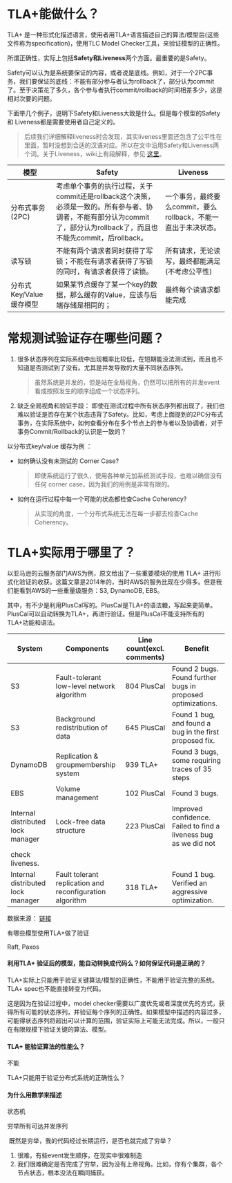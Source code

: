 # TLA+能做什么？

TLA+ 是一种形式化描述语言，使用者用TLA+语言描述自己的算法/模型后(这些文件称为specification)，使用TLC Model Checker工具，来验证模型的正确性。

所谓正确性，实际上包括**Safety和Liveness**两个方面。最重要的是Safety。

Safety可以认为是系统要保证的内容，或者说是底线。例如，对于一个2PC事务，我们要保证的底线：不能有部分参与者认为rollback了，部分认为commit了。至于决策花了多久，各个参与者执行commit/rollback的时间相差多少，这是相对次要的问题。

下面举几个例子，说明下Safety和Liveness大致是什么。但是每个模型的Safety和 Liveness都是需要使用者自己定义的。

> 后续我们详细解释liveness时会发现，其实liveness里面还包含了公平性在里面，暂时没想到合适的汉语对应。所以在文中沿用Safety和Liveness两个词。关于Liveness，wiki上有段解释，参见 [这里](https://en.wikipedia.org/wiki/Liveness)。

| 模型                    | Safety                                                       | Liveness                                                     |
| ----------------------- | ------------------------------------------------------------ | ------------------------------------------------------------ |
| 分布式事务(2PC)         | 考虑单个事务的执行过程，关于commit还是rollback这个决策，必须是一致的。所有参与者、协调者，不能有部分认为commit了，部分认为rollback了，而且也不能先commit，后rollback。 | 一个事务，最终要么commit，要么rollback，不能一直出于未决状态。 |
| 读写锁                  | 不能有两个请求者同时获得了写锁；不能在有请求者获得了写锁的同时，有请求者获得了读锁。 | 所有请求，无论读写，最终都能满足(不考虑公平性)               |
| 分布式Key/Value缓存模型 | 如果某节点缓存了某一个key的数据，那么缓存的Value，应该与后端存储是相同的； | 最终每个读请求都能完成                                       |



# 常规测试验证存在哪些问题？

1. 很多状态序列在实际系统中出现概率比较低，在短期能没法测试到，而且也不知道是否测试到了没有。尤其是并发导致的大量不同状态序列。

   > 虽然系统是并发的，但是站在全局视角，仍然可以把所有的并发event看成按照发生的顺序组成一个状态序列。

2. 缺乏全局视角和验证手段： 即使在测试过程中所有状态序列都出现了，我们也难以验证是否存在某个状态违背了Safety。比如，考虑上面提到的2PC分布式事务，在实际系统中，如何查看分布在多个节点上的参与者以及协调者，对于事务Commit/Rollback的认识是一致的？



以分布式key/value 缓存为例 ：

- 如何确认没有未测试的 Corner Case?

  > 即使系统运行了很久，使用各种单元加系统测试手段，也难以确信没有任何 corner case，因为我们的用例是非常有限的。

- 如何在运行过程中每一个可能的状态都检查Cache Coherency?

  > 从实现的角度，一个分布式系统无法在每一步都去检查Cache Coherency。





# TLA+实际用于哪里了？

以亚马逊的云服务部门AWS为例，原文给出了一些重要模块的使用 TLA+ 进行形式化验证的收获。这篇文章是2014年的，当时AWS的服务比现在少得多。但是我们能看到AWS的一些重量级服务：S3, DynamoDB, EBS。

其中，有不少是利用PlusCal写的。PlusCal是TLA+的语法糖，写起来更简单。PlusCal可以自动转换为TLA+，再进行验证。但是PlusCal不能支持所有的TLA+功能和语法。

| System                             | Components                                               | Line count(excl. comments) | Benefit                                                      |
| ---------------------------------- | -------------------------------------------------------- | -------------------------- | ------------------------------------------------------------ |
| S3                                 | Fault-tolerant low-level network algorithm               | 804 PlusCal                | Found 2 bugs. Found further bugs in proposed optimizations.  |
| S3                                 | Background redistribution of data                        | 645 PlusCal                | Found 1 bug, and found a bug in the first proposed fix.      |
| DynamoDB                           | Replication & groupmembership system                     | 939 TLA+                   | Found 3 bugs, some requiring traces of 35 steps              |
| EBS                                | Volume management                                        | 102 PlusCal                | Found 3 bugs.                                                |
| Internal  distributed lock manager | Lock-free data structure                                 | 223 PlusCal                | Improved confidence. Failed to find a liveness bug as we did not
check liveness. |
| Internal  distributed lock manager | Fault tolerant replication and reconfiguration algorithm | 318 TLA+                   | Found 1 bug. Verified an aggressive optimization.            |
数据来源： [链接](https://lamport.azurewebsites.net/tla/formal-methods-amazon.pdf)





有哪些模型使用TLA+做了验证

Raft, Paxos



#### 利用TLA+ 验证后的模型，能自动转换成代码么？如何保证代码是正确的？

TLA+实际上只能用于验证关键算法/模型的正确性，不能用于验证完整的系统。TLA+ spec也不能直接转变为代码。

这是因为在验证过程中，model checker需要以广度优先或者深度优先的方式，获得所有可能的状态序列，并验证每个序列的正确性。如果模型中描述的内容过多，可能得状态序列将超出可以计算的范围，验证实际上可能无法完成。所以，一般只在有限规模下验证关键的算法、模型。



#### TLA+ 能验证算法的性能么？

不能



TLA+只能用于验证分布式系统的正确性么？



#### 为什么用数学来描述

状态机

穷举所有可达并发序列

​    既然是穷举，我的代码经过长期运行，是否也就完成了穷举？

1. 很难，有些event发生顺序，在现实中很难制造
2. 我们很难确定是否完成了穷举，因为没有上帝视角。比如，你有个集群，各个节点状态，根本没法在瞬间捕获。





